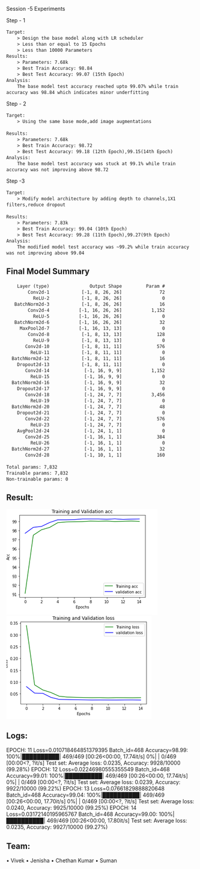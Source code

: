 Session -5 Experiments

Step - 1
```
Target:
    > Design the base model along with LR scheduler
    > Less than or equal to 15 Epochs
    > Less than 10000 Parameters
Results:
    > Parameters: 7.68k
    > Best Train Accuracy: 98.84
    > Best Test Accuracy: 99.07 (15th Epoch)
Analysis:
    The base model test accuracy reached upto 99.07% while train accuracy was 98.84 which indicates minor underfitting

```

Step - 2
```
Target:
    > Using the same base mode,add image augmentations

Results:
    > Parameters: 7.68k
    > Best Train Accuracy: 98.72
    > Best Test Accuracy: 99.18 (12th Epoch),99.15(14th Epoch)
Analysis:
    The base model test accuracy was stuck at 99.1% while train accuracy was not improving above 98.72
```
Step -3
```
Target:
    > Modify model architecture by adding depth to channels,1X1 filters,reduce dropout

Results:
    > Parameters: 7.83k
    > Best Train Accuracy: 99.04 (10th Epoch)
    > Best Test Accuracy: 99.28 (11th Epoch),99.27(9th Epoch)
Analysis:
    The modified model test accuracy was ~99.2% while train accuracy was not improving above 99.04
```




Final Model Summary
----------------------------------------------------------------
        Layer (type)               Output Shape         Param #
            Conv2d-1            [-1, 8, 26, 26]              72
              ReLU-2            [-1, 8, 26, 26]               0
       BatchNorm2d-3            [-1, 8, 26, 26]              16
            Conv2d-4           [-1, 16, 26, 26]           1,152
              ReLU-5           [-1, 16, 26, 26]               0
       BatchNorm2d-6           [-1, 16, 26, 26]              32
         MaxPool2d-7           [-1, 16, 13, 13]               0
            Conv2d-8            [-1, 8, 13, 13]             128
              ReLU-9            [-1, 8, 13, 13]               0
           Conv2d-10            [-1, 8, 11, 11]             576
             ReLU-11            [-1, 8, 11, 11]               0
      BatchNorm2d-12            [-1, 8, 11, 11]              16
        Dropout2d-13            [-1, 8, 11, 11]               0
           Conv2d-14             [-1, 16, 9, 9]           1,152
             ReLU-15             [-1, 16, 9, 9]               0
      BatchNorm2d-16             [-1, 16, 9, 9]              32
        Dropout2d-17             [-1, 16, 9, 9]               0
           Conv2d-18             [-1, 24, 7, 7]           3,456
             ReLU-19             [-1, 24, 7, 7]               0
      BatchNorm2d-20             [-1, 24, 7, 7]              48
        Dropout2d-21             [-1, 24, 7, 7]               0
           Conv2d-22             [-1, 24, 7, 7]             576
             ReLU-23             [-1, 24, 7, 7]               0
        AvgPool2d-24             [-1, 24, 1, 1]               0
           Conv2d-25             [-1, 16, 1, 1]             384
             ReLU-26             [-1, 16, 1, 1]               0
      BatchNorm2d-27             [-1, 16, 1, 1]              32
           Conv2d-28             [-1, 10, 1, 1]             160

    Total params: 7,832
    Trainable params: 7,832
    Non-trainable params: 0


## Result:
![Accuracy](https://raw.githubusercontent.com/vivekmse0205/EVA6/main/Session-5/acc.png)
![Loss](https://raw.githubusercontent.com/vivekmse0205/EVA6/main/Session-5/loss.png)


## Logs:

EPOCH: 11
Loss=0.010718464851379395 Batch_id=468 Accuracy=98.99: 100%|██████████| 469/469 [00:26<00:00, 17.74it/s]
  0%|          | 0/469 [00:00<?, ?it/s]
Test set: Average loss: 0.0235, Accuracy: 9928/10000 (99.28%)
EPOCH: 12
Loss=0.02246980555355549 Batch_id=468 Accuracy=99.01: 100%|██████████| 469/469 [00:26<00:00, 17.74it/s]
  0%|          | 0/469 [00:00<?, ?it/s]
Test set: Average loss: 0.0239, Accuracy: 9922/10000 (99.22%)
EPOCH: 13
Loss=0.07661829888820648 Batch_id=468 Accuracy=99.04: 100%|██████████| 469/469 [00:26<00:00, 17.70it/s]
  0%|          | 0/469 [00:00<?, ?it/s]
Test set: Average loss: 0.0240, Accuracy: 9925/10000 (99.25%)
EPOCH: 14
Loss=0.03172140195965767 Batch_id=468 Accuracy=99.00: 100%|██████████| 469/469 [00:26<00:00, 17.80it/s]
Test set: Average loss: 0.0235, Accuracy: 9927/10000 (99.27%)


## Team:             
•	Vivek 
•	Jenisha 
•	Chethan Kumar
•	Suman
